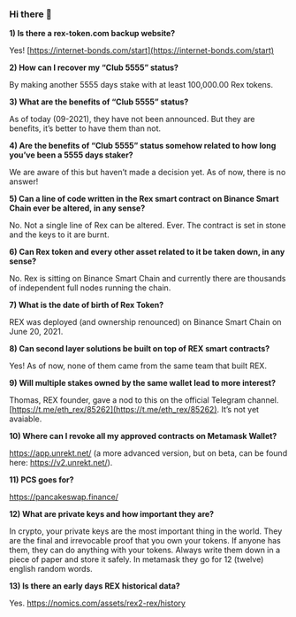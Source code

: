 ### Hi there 👋

**1) Is there a rex-token.com backup website?**  

Yes! [https://internet-bonds.com/start](https://internet-bonds.com/start)

 **2) How can I recover my “Club 5555” status?**  

By making another 5555 days stake with at least 100,000.00 Rex tokens.  

**3) What are the benefits of “Club 5555” status?**  

As of today (09-2021), they have not been announced. But they are benefits, it’s better to have them than not.  

**4) Are the benefits of “Club 5555” status somehow related to how long you’ve been a 5555 days staker?**  

We are aware of this but haven’t made a decision yet. As of now, there is no answer!  

**5) Can a line of code written in the Rex smart contract on Binance Smart Chain ever be altered, in any sense?**  

No. Not a single line of Rex can be altered. Ever. The contract is set in stone and the keys to it are burnt.  

**6) Can Rex token and every other asset related to it be taken down, in any sense?**  

No. Rex is sitting on Binance Smart Chain and currently there are thousands of independent full nodes running the chain.  

 **7) What is the date of birth of Rex Token?**  

REX was deployed (and ownership renounced) on Binance Smart Chain on June 20, 2021.  

**8) Can second layer solutions be built on top of REX smart contracts?**  

Yes! As of now, none of them came from the same team that built REX.  

**9) Will multiple stakes owned by the same wallet lead to more interest?**  

Thomas, REX founder, gave a nod to this on the official Telegram channel. [https://t.me/eth_rex/85262](https://t.me/eth_rex/85262). It’s not yet avaiable.

**10) Where can I revoke all my approved contracts on Metamask Wallet?**

https://app.unrekt.net/ (a more advanced version, but on beta, can be found here: https://v2.unrekt.net/).

**11) PCS goes for?**

https://pancakeswap.finance/

**12) What are private keys and how important they are?**

In crypto, your private keys are the most important thing in the world. They are the final and irrevocable proof that you own your tokens. If anyone has them, they can do anything with your tokens. Always write them down in a piece of paper and store it safely. In metamask they go for 12 (twelve) english random words.

**13) Is there an early days REX historical data?**

Yes. https://nomics.com/assets/rex2-rex/history





